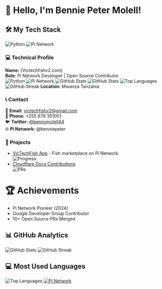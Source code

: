 # 👋 Hello, I'm Bennie Peter Molell!

## 🛠️ My Tech Stack
![Python](https://img.shields.io/badge/Python-3776AB?logo=python&logoColor=white)
![Pi Network](https://img.shields.io/badge/Pi_Network-FF9900?logo=pi&logoColor=white)
### 💻 Technical Profile
**Name:** [Victechfishv2.com]  
**Role:** Pi Network Developer | Open Source Contributor  
![Python](https://img.shields.io/badge/Python-3776AB?logo=python&logoColor=white)
![Pi Network](https://img.shields.io/badge/Pi_Network-FF9900?logo=pi&logoColor=white)
![GitHub Stats](https://github-readme-stats.vercel.app/api?username=benniepeter&show_icons=true&theme=dark)
![GitHub Stats](https://github-readme-stats.vercel.app/api?username=benniepeter&show_icons=true&theme=dark)
![Top Languages](https://github-readme-stats.vercel.app/api/top-langs/?username=benniepeter&layout=compact&theme=dark)
   ![GitHub Streak](https://streak-stats.demolab.com/?user=benniepeter&theme=dark)
**Location:** Mwanza Tanzania 
### 📞 Contact
📧 **Email:** victechfishv2@gmail.com  
📱 **Phone:** +255 679 351001  
🐦 **Twitter:** [@bennymolell44](https://twitter.com/bennymolell44)  
🌐 **Pi Network:** @benniepeter
### 🚀 Projects
- [VicTechFish App](https://victechfish-v2.com) - Fish marketplace on Pi Network  
  ![Progress](https://img.shields.io/badge/Status-In_Development-yellow)
- [Cloudflare Docs Contributions](https://github.com/cloudflare/cloudflare-docs)  
  ![PRs](https://img.shields.io/badge/PRs-2-blue)
# 🏆 Achievements
- Pi Network Pioneer (2024)
- Google Developer Group Contributor
- 10+ Open Source PRs Merged
## 📊 GitHub Analytics
![GitHub Stats](https://github-readme-stats.vercel.app/api?username=benniepeter&show_icons=true&theme=dark)
![GitHub Streak](https://streak-stats.demolab.com/?user=benniepeter&theme=dark)
## 💻 Most Used Languages
![Top Languages](https://github-readme-stats.vercel.app/api/top-langs/?username=benniepeter&layout=compact&theme=dark&hide=html,css)
[![Pi Network](https://img.shields.io/badge/Pi_Network-FF9900?logo=pi&logoColor=white)](https://minepi.com/benniepeter)
